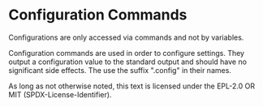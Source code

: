 # Configuration Commands

Configurations are only accessed via commands and not by variables.

Configuration commands are used in order to configure settings.
They output a configuration value to the standard output and should have no significant side effects.
The use the suffix ".config" in their names.

As long as not otherwise noted,
this text is licensed under the EPL-2.0 OR MIT (SPDX-License-Identifier).
